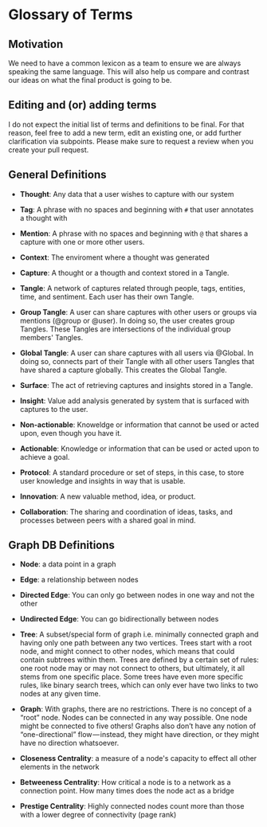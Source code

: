# Glossary of Terms

## Motivation

We need to have a common lexicon as a team to ensure we are always speaking the same language. This will also help us compare and contrast our ideas on what the final product is going to be.

## Editing and (or) adding terms

I do not expect the initial list of terms and definitions to be final. For that reason, feel free to add a new term, edit an existing one, or add further clarification via subpoints. Please make sure to request a review when you create your pull request.

## General Definitions

* **Thought**: Any data that a user wishes to capture with our system

* **Tag**: A phrase with no spaces and beginning with `#` that user annotates a thought with

* **Mention**: A phrase with no spaces and beginning with `@` that shares a capture with one or more other users.

* **Context**: The enviroment where a thought was generated

* **Capture**: A thought or a thougth and context stored in a Tangle.

* **Tangle**: A network of captures related through people, tags, entities, time, and sentiment. Each user has their own Tangle.

* **Group Tangle**: A user can share captures with other users or groups via mentions (@group or @user). In doing so, the user creates group Tangles. These Tangles are intersections of the individual group members' Tangles.

* **Global Tangle**: A user can share captures with all users via @Global. In doing so, connects part of their Tangle with all other users Tangles that have shared a capture globally. This creates the Global Tangle.

* **Surface**: The act of retrieving captures and insights stored in a Tangle.

* **Insight**: Value add analysis generated by system that is surfaced with captures to the user.

* **Non-actionable**: Knoweldge or information that cannot be used or acted upon, even though you have it.

* **Actionable**: Knowledge or information that can be used or acted upon to achieve a goal.

* **Protocol**: A standard procedure or set of steps, in this case, to store user knowledge and insights in way that is usable.

* **Innovation**: A new valuable method, idea, or product.

* **Collaboration**: The sharing and coordination of ideas, tasks, and processes between peers with a shared goal in mind.

## Graph DB Definitions

* **Node**: a data point in a graph

* **Edge**: a relationship between nodes

* **Directed Edge**: You can only go between nodes in one way and not the other

* **Undirected Edge**: You can go bidirectionally between nodes

* **Tree**: A subset/special form of graph i.e. minimally connected graph and having only one path between any two vertices. Trees start with a root node, and might connect to other nodes, which means that could contain subtrees within them. Trees are defined by a certain set of rules: one root node may or may not connect to others, but ultimately, it all stems from one specific place. Some trees have even more specific rules, like binary search trees, which can only ever have two links to two nodes at any given time.

* **Graph**: With graphs, there are no restrictions. There is no concept of a “root” node. Nodes can be connected in any way possible. One node might be connected to five others! Graphs also don’t have any notion of “one-directional” flow — instead, they might have direction, or they might have no direction whatsoever. 

* **Closeness Centrality**: a measure of a node's capacity to effect all other elements in the network

* **Betweeness Centrality**: How critical a node is to a network as a connection point. How many times does the node act as a bridge

* **Prestige Centrality**: Highly connected nodes count more than those with a lower degree of connectivity (page rank)

